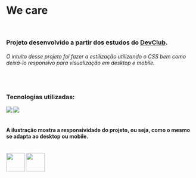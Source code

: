 <h1>We care</h1> 
<br>

<h3>Projeto desenvolvido a partir dos estudos do <a href="https://rodolfomori.com.br/devclub">DevClub</a>.</h3>
<h6>O intuito desse projeto foi fazer a estilização utilizando o CSS bem como deixá-lo responsivo para visualização em desktop e mobile.</h6>
<br>
<h3>Tecnologias utilizadas: </h3>
<img align="left" src="https://img.shields.io/badge/HTML5-E34F26?style=for-the-badge&logo=html5&logoColor=white">
<img align="left" src="https://img.shields.io/badge/CSS3-1572B6?style=for-the-badge&logo=css3&logoColor=white">
<br>
<br>

<h4>A ilustração mostra a responsividade do projeto, ou seja, como o mesmo se adapta ao desktop ou mobile.</h4>
<br>

<img align="left" src="https://github.com/PitterBonoto/We-care/blob/main/We%20care%20-%20Desktop.png?raw=true" width="50px">
<img align="left" src="" width="50px">


